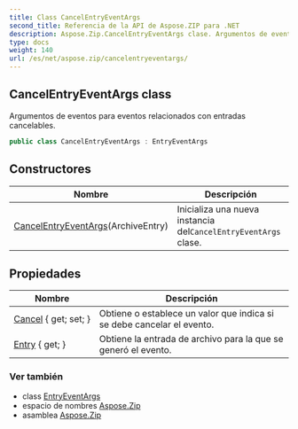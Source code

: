 ```yaml
---
title: Class CancelEntryEventArgs
second_title: Referencia de la API de Aspose.ZIP para .NET
description: Aspose.Zip.CancelEntryEventArgs clase. Argumentos de eventos para eventos relacionados con entradas cancelables.
type: docs
weight: 140
url: /es/net/aspose.zip/cancelentryeventargs/
---
```

## CancelEntryEventArgs class

Argumentos de eventos para eventos relacionados con entradas cancelables.

```csharp
public class CancelEntryEventArgs : EntryEventArgs
```

## Constructores

| Nombre | Descripción |
| --- | --- |
| [CancelEntryEventArgs](cancelentryeventargs/)(ArchiveEntry) | Inicializa una nueva instancia del`CancelEntryEventArgs` clase. |

## Propiedades

| Nombre | Descripción |
| --- | --- |
| [Cancel](../../aspose.zip/cancelentryeventargs/cancel/) { get; set; } | Obtiene o establece un valor que indica si se debe cancelar el evento. |
| [Entry](../../aspose.zip/entryeventargs/entry/) { get; } | Obtiene la entrada de archivo para la que se generó el evento. |

### Ver también

* class [EntryEventArgs](../entryeventargs/)
* espacio de nombres [Aspose.Zip](../../aspose.zip/)
* asamblea [Aspose.Zip](../../)


